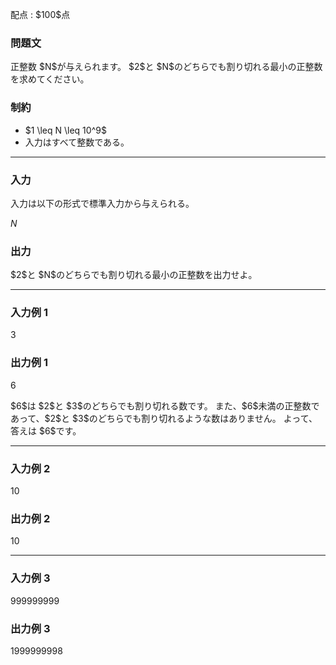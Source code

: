 
<div>

<span>

<span>

<p>
配点 : $100$点
</p>

<div>

<section>

### **問題文**

<p>
正整数 $N$が与えられます。
$2$と $N$のどちらでも割り切れる最小の正整数を求めてください。
</p>

</section>

</div>

<div>

<section>

### **制約**

<ul>

<li>
$1 \leq N \leq 10^9$
</li>

<li>
入力はすべて整数である。
</li>

</ul>

</section>

</div>

---

<div>

<div>

<section>

### **入力**

<p>
入力は以下の形式で標準入力から与えられる。
</p>

<div>

$N$
</div>

</section>

</div>

<div>

<section>

### **出力**

<p>
$2$と $N$のどちらでも割り切れる最小の正整数を出力せよ。
</p>

</section>

</div>

</div>

---

<div>

<section>

### **入力例 1**

<div>

3

</div>

</section>

</div>

<div>

<section>

### **出力例 1**

<div>

6

</div>

<p>
$6$は $2$と $3$のどちらでも割り切れる数です。
また、$6$未満の正整数であって、$2$と $3$のどちらでも割り切れるような数はありません。
よって、答えは $6$です。
</p>

</section>

</div>

---

<div>

<section>

### **入力例 2**

<div>

10

</div>

</section>

</div>

<div>

<section>

### **出力例 2**

<div>

10

</div>

</section>

</div>

---

<div>

<section>

### **入力例 3**

<div>

999999999

</div>

</section>

</div>

<div>

<section>

### **出力例 3**

<div>

1999999998

</div>

</section>

</div>

</span>

</span>

</div>
